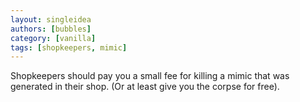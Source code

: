 ```yaml
---
layout: singleidea
authors: [bubbles]
category: [vanilla]
tags: [shopkeepers, mimic]
---
```

Shopkeepers should pay you a small fee for killing a mimic that was generated in their shop. (Or at least give you the corpse for free).
